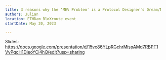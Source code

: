 ```yaml
---
title: 3 reasons why the ‘MEV Problem’ is a Protocol Designer’s Dream/Nightmare
authors: Julian
location: ETHDam BloXroute event
startDate: May 20, 2023

---
```


Slides: <https://docs.google.com/presentation/d/15vc86YLpRGchrMispAMd7RBPT1VvPqcH1DieoYCi4hQ/edit?usp=sharing>